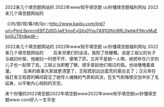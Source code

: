 2022来几个填空题网站的
2022年www知乎填空题
uc秒懂填空题福利网址
2022来几个填空题网站的


《/内/部/观/看/地/址👉http://www.baidu.com/link?url=PImL9pnrcnEBTZd0DJwE1moEyQXs0YpuTA91QfbU6RL0wbkiFlNcvMuEbn0iJT6n&wd》--

2022来几个填空题网站的
2022年www知乎填空题
uc秒懂填空题福利网址
2022来几个填空题网站的
　　后来邻里们的谈话，我知了些梗概，说是三祖父的长子与媳妇吵架，他媳妇一时想不开，便喝了药，又并不是她一人喝，她把年仅六岁的儿子也一起带了去。三祖父当即瞪了眼，顺手拿起他们喝过的瓶，也咕噜噜着直灌。
　　后来的故事大家就更清楚了，王昭君到边远蛮荒的蒙古去了；汉元帝在临打发王昭君的瞬间窥见了她夺人魂魄的气质和风流，在生气和悔恨交加中杀了毛延寿，以平衡内心倾斜的天空。





来个你懂的2022填空题2022年填空题www2022年www知乎填空题uc秒懂填空题www com好人一生平安

